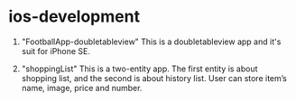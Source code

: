 # ios-development

1. "FootballApp-doubletableview"
This is a doubletableview app and it's suit for iPhone SE.

2. "shoppingList"
This is a two-entity app. The first entity is about shopping list, and the second is about history list. User can store item’s name, image, price and number.
